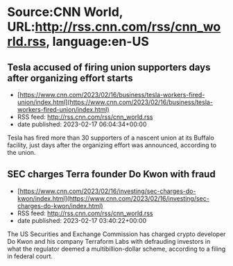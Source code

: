 # Source:CNN World, URL:http://rss.cnn.com/rss/cnn_world.rss, language:en-US

## Tesla accused of firing union supporters days after organizing effort starts
 - [https://www.cnn.com/2023/02/16/business/tesla-workers-fired-union/index.html](https://www.cnn.com/2023/02/16/business/tesla-workers-fired-union/index.html)
 - RSS feed: http://rss.cnn.com/rss/cnn_world.rss
 - date published: 2023-02-17 06:04:34+00:00

Tesla has fired more than 30 supporters of a nascent union at its Buffalo facility, just days after the organizing effort was announced, according to the union.

## SEC charges Terra founder Do Kwon with fraud
 - [https://www.cnn.com/2023/02/16/investing/sec-charges-do-kwon/index.html](https://www.cnn.com/2023/02/16/investing/sec-charges-do-kwon/index.html)
 - RSS feed: http://rss.cnn.com/rss/cnn_world.rss
 - date published: 2023-02-17 03:40:22+00:00

The US Securities and Exchange Commission has charged crypto developer Do Kwon and his company Terraform Labs with defrauding investors in what the regulator deemed a multibillion-dollar scheme, according to a filing in federal court.

